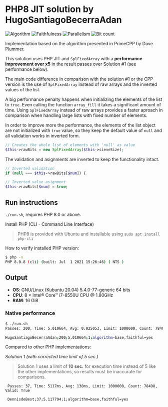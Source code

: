 # PHP8 JIT solution by HugoSantiagoBecerraAdan

![Algorithm](https://img.shields.io/badge/Algorithm-base-green)
![Faithfulness](https://img.shields.io/badge/Faithful-yes-green)
![Parallelism](https://img.shields.io/badge/Parallel-no-green)
![Bit count](https://img.shields.io/badge/Bits-unknown-yellowgreen)

Implementation based on the algorithm presented in PrimeCPP by Dave Plummer.

This solution uses PHP JIT and `SplFixedArray` with a **performance improvement over x5** in the result passes over Solution #1 (see performance below).

The main code difference in comparison with the solution #1 or the CPP version is the use of `SplFixedArray` instead of raw arrays and the inverted values of the list.

A big performance penalty happens when initializing the elements of the list to `true`. Even calling the function `array_fill` it takes a significant amount of time. Using `SplFixedArray` instead of raw arrays provides a faster aproach in comparison when handling large lists with fixed number of elements.

In order to improve more the performance, the elements of the list object are not initialized with `true` value, so they keep the default value of `null` and all validation works in inverted form.

```php
// Creates the whole list of elements with 'null' as value
$this->rawBits = new SplFixedArray($this->sieveSize);
```

The validation and asignments are inverted to keep the functionality intact.

```php
// Inverted validation
if (null === $this->rawBits[$num]) {
```

```php
// Inverted value asignment
$this->rawBits[$num] = true;
```

## Run instructions

`./run.sh`, requires PHP 8.0 or above.

Install PHP (CLI - Command Line Interface)

> PHP8 is provided with Ubuntu and installable using `sudo apt install php-cli`

How to verify installed PHP version:

```bash
$ php -v
PHP 8.0.8 (cli) (built: Jul  1 2021 15:26:46) ( NTS )
```

## Output

* **OS**: GNU/Linux (Kubuntu 20.04) 5.4.0-77-generic 64 bits
* **CPU**: 8 × Intel® Core™ i7-8550U CPU @ 1.80GHz
* **RAM**: 16 GiB

### Native performance

```bash
$ ./run.sh
Passes: 200, Time: 5.010664, Avg: 0.025053, Limit: 1000000, Count: 78498, Valid: 1

HugoSantiagoBecerraAdan;200;5.010664;1;algorithm=base,faithful=yes
```

Compared to other PHP implementations:

*Solution 1 (with corrected time limit of 5 sec.)*

> Solution 1 uses a limit of **10 sec.** for execution time instead of 5 like the other implementations, so results must be inaccurate for comparisons.

     Passes: 37, Time: 5117ms, Avg: 138ms, Limit: 1000000, Count: 78498, Valid: True

     DennisdeBest;37;5.117794;1;algorithm=base,faithful=yes
